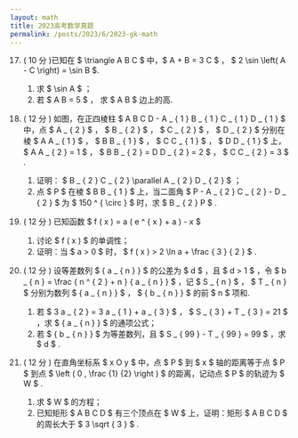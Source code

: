 ```yaml
---
layout: math
title: 2023高考数学真题
permalink: /posts/2023/6/2023-gk-math
---
```


17. ( 10 分 )已知在 $ \triangle A B C $ 中，$ A + B = 3 C $ ， $ 2 \sin \left( A - C \right) = \sin B $.
    1. 求 $ \sin A $ ；
    2. 若 $ A B = 5 $ ， 求 $ A B $ 边上的高.

18. ( 12 分 ) 如图，在正四棱柱 $ A B C D - A _ { 1 } B _ { 1 } C  _ { 1 } D _ { 1 } $ 中，点 $ A _ { 2 } $ ， $ B _ { 2 } $ ， $ C _ { 2 } $ ， $ D _ { 2 } $ 分别在棱 $ A A _ { 1 } $ ， $ B B _ { 1 } $ ， $ C C _ { 1 } $ ， $ D D _ { 1 } $ 上， $ A A _ { 2 } = 1 $ ， $ B B _ { 2 } = D D _ { 2 } = 2 $ ， $ C C _ { 2 } = 3 $ .
    1. 证明： $ B _ { 2 } C _ { 2 } \parallel A _ { 2 } D _ { 2 } $ ；
    2. 点 $ P $ 在棱 $ B B _ { 1 } $ 上，当二面角 $ P - A _ { 2 } C  _ { 2 } - D _ { 2 } $ 为 $ 150 ^ { \circ } $ 时，求 $ B _ { 2 } P $ .

19. ( 12 分 ) 已知函数 $ f ( x ) = a ( e ^ { x } + a ) - x $
    1. 讨论 $ f ( x ) $ 的单调性；
    2. 证明：当 $ a > 0 $ 时， $ f ( x ) > 2 \ln a + \frac { 3 } { 2 } $ .

20. ( 12 分 ) 设等差数列 $ \{ a _ { n } \} $ 的公差为 $ d $ ，且 $ d > 1 $ ，令 $ b _ { n } = \frac { n ^ { 2 } + n } { a _ { n } } $ ，记 $ S _ { n } $ ， $ T _ { n } $ 分别为数列 $ \{ a _ { n } \} $ ， $ \{ b _ { n } \} $ 的前 $ n $ 项和.
    1. 若 $ 3 a _ { 2 } = 3 a _ { 1 } + a _ { 3 } $ ， $ S _ { 3 } + T _ { 3 } = 21 $ ，求 $ \{ a _ { n } \} $ 的通项公式；
    2. 若 $ \{ b _ { n } \} $ 为等差数列，且 $ S _ { 99 } - T _ { 99 } = 99 $ ，求 $ d $ .

22. ( 12 分 ) 在直角坐标系 $ x O y $ 中，点 $ P $ 到 $ x $ 轴的距离等于点 $ P $ 到点 $ \left ( 0 , \frac {1} {2} \right ) $ 的距离，记动点 $ P $ 的轨迹为 $ W $ .
    1. 求 $ W $ 的方程；
    2. 已知矩形 $ A B C D $ 有三个顶点在 $ W $ 上，证明：矩形 $ A B C D $ 的周长大于 $ 3 \sqrt { 3 } $ .

